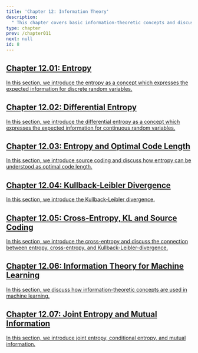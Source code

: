 ```yaml
---
title: 'Chapter 12: Information Theory'
description:
  " This chapter covers basic information-theoretic concepts and discusses their relation to machine learning." 
type: chapter
prev: /chapter011
next: null
id: 8
---
```



<section class="c72e2d57">
  <h2 class="_5e0ebe7a">
  <a class="_46224d00 _7e2d93b5" href="/chapter12-01-info-entropy">Chapter 12.01: Entropy</a>

  </h2>
  <p class="de526628">
  <a class="_46224d00 _7e2d93b5" href="/chapter12-01-info-entropy"> In this section, we introduce the entropy as a concept which expresses the expected information for discrete random variables. </a>
  </p>
</section>





<section class="c72e2d57">
  <h2 class="_5e0ebe7a">
  <a class="_46224d00 _7e2d93b5" href="/chapter12-02-info-diffent">Chapter 12.02: Differential Entropy</a>

  </h2>
  <p class="de526628">
  <a class="_46224d00 _7e2d93b5" href="/chapter12-02-info-diffent"> In this section, we introduce the differential entropy as a concept which expresses the expected information for continuous random variables. </a>
  </p>
</section>





<section class="c72e2d57">
  <h2 class="_5e0ebe7a">
  <a class="_46224d00 _7e2d93b5" href="/chapter12-03-info-sourcecoding">Chapter 12.03: Entropy and Optimal Code Length</a>

  </h2>
  <p class="de526628">
  <a class="_46224d00 _7e2d93b5" href="/chapter12-03-info-sourcecoding"> In this section, we introduce source coding and discuss how entropy can be understood as optimal code length. </a>
  </p>
</section>





<section class="c72e2d57">
  <h2 class="_5e0ebe7a">
  <a class="_46224d00 _7e2d93b5" href="/chapter12-04-info-kl">Chapter 12.04: Kullback-Leibler Divergence</a>

  </h2>
  <p class="de526628">
  <a class="_46224d00 _7e2d93b5" href="/chapter12-04-info-kl"> In this section, we introduce the Kullback-Leibler divergence. </a>
  </p>
</section>





<section class="c72e2d57">
  <h2 class="_5e0ebe7a">
  <a class="_46224d00 _7e2d93b5" href="/chapter12-05-info-cross-entropy-kld">Chapter 12.05: Cross-Entropy, KL and Source Coding</a>

  </h2>
  <p class="de526628">
  <a class="_46224d00 _7e2d93b5" href="/chapter12-05-info-cross-entropy-kld"> In this section, we introduce the cross-entropy and discuss the connection between entropy, cross-entropy, and Kullback-Leibler-divergence. </a>
  </p>
</section>





<section class="c72e2d57">
  <h2 class="_5e0ebe7a">
  <a class="_46224d00 _7e2d93b5" href="/chapter12-06-info-ml">Chapter 12.06: Information Theory for Machine Learning</a>

  </h2>
  <p class="de526628">
  <a class="_46224d00 _7e2d93b5" href="/chapter12-06-info-ml"> In this section, we discuss how information-theoretic concepts are used in machine learning. </a>
  </p>
</section>





<section class="c72e2d57">
  <h2 class="_5e0ebe7a">
  <a class="_46224d00 _7e2d93b5" href="/chapter12-07-info-mutual-info">Chapter 12.07: Joint Entropy and Mutual Information</a>

  </h2>
  <p class="de526628">
  <a class="_46224d00 _7e2d93b5" href="/chapter12-07-info-mutual-info"> In this section, we introduce joint entropy, conditional entropy, and mutual information. </a>
  </p>
</section>




